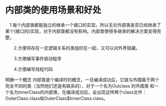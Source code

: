 # 内部类的使用场景和好处

　1.每个内部类都能独立的继承一个接口的实现，所以无论外部类是否已经继承了某个(接口的)实现，对于内部类都没有影响。内部类使得多继承的解决方案变得完整，

　　2.方便将存在一定逻辑关系的类组织在一起，又可以对外界隐藏。

　　3.方便编写事件驱动程序

　　4.方便编写线程代码


明确一个概念 内部类是个编译时的概念，一旦编译成功后，它就与外围属于两个完全不同的类（当然他们还是有联系的），对于一个名为Outclass 的外围类
和一个名为InnerClass的内部类，在编译成功后，会出现这样两个class文件：OuterClass.class和OuterClass$InnerClass.class。